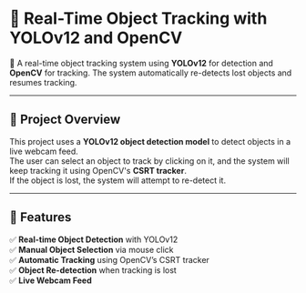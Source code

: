 # 📌 Real-Time Object Tracking with YOLOv12 and OpenCV  

🚀 A real-time object tracking system using **YOLOv12** for detection and **OpenCV** for tracking. The system automatically re-detects lost objects and resumes tracking.  

---

## 📂 Project Overview  
This project uses a **YOLOv12 object detection model** to detect objects in a live webcam feed.  
The user can select an object to track by clicking on it, and the system will keep tracking it using OpenCV's **CSRT tracker**.  
If the object is lost, the system will attempt to re-detect it.  

---

## 📌 Features  
✅ **Real-time Object Detection** with YOLOv12  
✅ **Manual Object Selection** via mouse click  
✅ **Automatic Tracking** using OpenCV’s CSRT tracker  
✅ **Object Re-detection** when tracking is lost  
✅ **Live Webcam Feed**  
